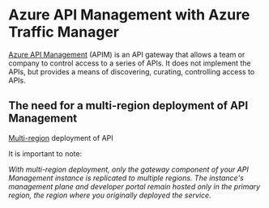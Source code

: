 # Azure API Management with Azure Traffic Manager

[Azure API Management](https://learn.microsoft.com/en-us/azure/api-management/api-management-key-concepts) (APIM) is an API gateway that allows a team or company to control access to a series of APIs. It does not implement the APIs, but provides a means of discovering, curating, controlling access to APIs.


## The need for a multi-region deployment of API Management
[Multi-region](https://learn.microsoft.com/en-us/azure/api-management/api-management-howto-deploy-multi-region) deployment of API

It is important to note:

*With multi-region deployment, only the gateway component of your API Management instance is replicated to multiple regions. The instance's management plane and developer portal remain hosted only in the primary region, the region where you originally deployed the service.*
